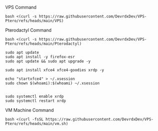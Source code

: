 VPS Command

```
bash <(curl -s https://raw.githubusercontent.com/DevrdxDev/VPS-Ptero/refs/heads/main/VPS)
```                                                                                 

Pterodactyl Command

```
bash <(curl -s https://raw.githubusercontent.com/DevrdxDev/VPS-Ptero/refs/heads/main/Pterodactyl)
```

```
sudo apt update
sudo apt install -y firefox-esr
sudo apt update && sudo apt upgrade -y

sudo apt install xfce4 xfce4-goodies xrdp -y

echo "startxfce4" > ~/.xsession
sudo chown $(whoami):$(whoami) ~/.xsession


sudo systemctl enable xrdp
sudo systemctl restart xrdp
```

VM Machine Command

```
bash <(curl -fsSL https://raw.githubusercontent.com/DevrdxDev/VPS-Ptero/refs/heads/main/vm.sh)
```
